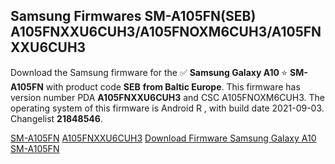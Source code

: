 <h2>Samsung Firmwares SM-A105FN(SEB) A105FNXXU6CUH3/A105FNOXM6CUH3/A105FNXXU6CUH3</h2>
Download the Samsung firmware for the ✅ <strong>Samsung Galaxy A10 </strong> ⭐ <strong>SM-A105FN</strong> with product code <strong>SEB</strong> <strong> from Baltic Europe</strong>. This firmware has version number PDA <strong>A105FNXXU6CUH3</strong> and CSC A105FNOXM6CUH3. The operating system of this firmware is Android R , with build date 2021-09-03. Changelist <strong>21848546</strong>.


[SM-A105FN](https://samfirm.shop/samsung/model/SM-A105FN)
[A105FNXXU6CUH3](https://samfirm.shop/samsung/pda/A105FNXXU6CUH3)
[Download Firmware Samsung Galaxy A10 SM-A105FN](https://samfirm.shop/samsung/firmware/452118)
